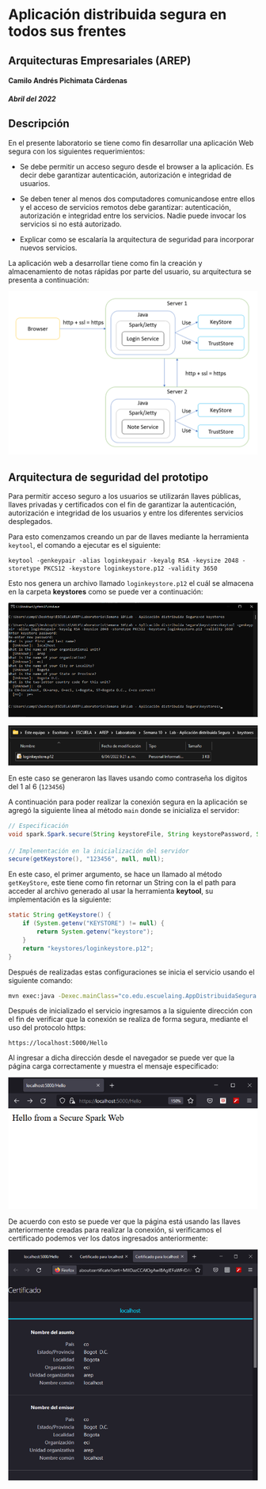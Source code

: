# Aplicación distribuida segura en todos sus frentes
## Arquitecturas Empresariales (AREP)
#### Camilo Andrés Pichimata Cárdenas
##### Abril del 2022

## Descripción
En el presente laboratorio se tiene como fin desarrollar una aplicación Web segura con los siguientes requerimientos:

+ Se debe permitir un acceso seguro desde el browser a la aplicación. Es decir debe garantizar autenticación, autorización e integridad de usuarios.

+ Se deben tener al menos dos computadores comunicandose entre ellos y el acceso de servicios remotos debe garantizar: autenticación, autorización e integridad entre los servicios. Nadie puede invocar los servicios si no está autorizado.

+ Explicar como se escalaría la arquitectura de seguridad para incorporar nuevos servicios.

La aplicación web a desarrollar tiene como fin la creación y almacenamiento de notas rápidas por parte del usuario, su arquitectura se presenta a continuación:

![](img/Arquitectura.png)

## Arquitectura de seguridad del prototipo

Para permitir acceso seguro a los usuarios se utilizarán llaves públicas, llaves privadas y certificados con el fin de garantizar la autenticación, autorización e integridad de los usuarios y entre los diferentes servicios desplegados.

Para esto comenzamos creando un par de llaves mediante la herramienta `keytool`, el comando a ejecutar es el siguiente:

```
keytool -genkeypair -alias loginkeypair -keyalg RSA -keysize 2048 -storetype PKCS12 -keystore loginkeystore.p12 -validity 3650
```

Esto nos genera un archivo llamado `loginkeystore.p12` el cuál se almacena en la carpeta **keystores** como se puede ver a continuación:

![](img/keytool.png)

![](img/keytool_key.png)

En este caso se generaron las llaves usando como contraseña los digitos del 1 al 6 (`123456`)

A continuación para poder realizar la conexión segura en la aplicación se agregó la siguiente línea al método `main` donde se inicializa el servidor:

```java
// Especificación
void spark.Spark.secure(String keystoreFile, String keystorePassword, String truststoreFile, String truststorePassword)

// Implementación en la inicialización del servidor
secure(getKeystore(), "123456", null, null);
```

En este caso, el primer argumento, se hace un llamado al método `getKeyStore`, este tiene como fin retornar un String con la el path para acceder al archivo generado al usar la herramienta **keytool**, su implementación es la siguiente:

```java
static String getKeystore() {
	if (System.getenv("KEYSTORE") != null) {
        return System.getenv("keystore");
	}
	return "keystores/loginkeystore.p12";
}
```

Después de realizadas estas configuraciones se inicia el servicio usando el siguiente comando:

```bash
mvn exec:java -Dexec.mainClass="co.edu.escuelaing.AppDistribuidaSegura.SecureSparkWeb"
```

Después de inicializado el servicio ingresamos a la siguiente dirección con el fin de verificar que la conexión se realiza de forma segura, mediante el uso del protocolo https:

```
https://localhost:5000/Hello
```

Al ingresar a dicha dirección desde el navegador se puede ver que la página carga correctamente y muestra el mensaje especificado:

![](img/https_Hello.png)

De acuerdo con esto se puede ver que la página está usando las llaves anteriormente creadas para realizar la conexión, si verificamos el certificado podemos ver los datos ingresados anteriormente:

![](img/localhost_cert.png)

